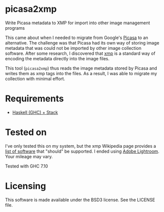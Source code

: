 # picasa2xmp
Write Picasa metadata to XMP for import into other image management programs

This came about when I needed to migrate from Google's [Picasa] to an alternative.
The challenge was that Picasa had its own way of storing image metadata that was could not be imported by other image collection software.
After some research, I discovered that [xmp] is a standard way of encoding the metadata directly into the image files.

This tool (`picasa2xmp`) thus reads the image metadata stored by Picasa and writes them as xmp tags into the files.
As a result, I was able to migrate my collection with minimal effort.

# Requirements

- [Haskell (GHC) + Stack](http://docs.haskellstack.org/en/stable/README/)

# Tested on

I've only tested this on my system, but the xmp Wikipedia page provides a [list of software][xmp supported] that "should" be supported.
I ended using [Adobe Lightroom].
Your mileage may vary.

Tested with GHC 7.10


# Licensing

This software is made available under the BSD3 license.
See the LICENSE file.

[picasa]: https://en.wikipedia.org/wiki/Picasa
[xmp]: https://en.wikipedia.org/wiki/Extensible_Metadata_Platform
[Adobe Lightroom]: https://en.wikipedia.org/wiki/Adobe_Photoshop_Lightroom
[xmp supported]: https://en.wikipedia.org/wiki/Extensible_Metadata_Platform#Support_and_acceptance
